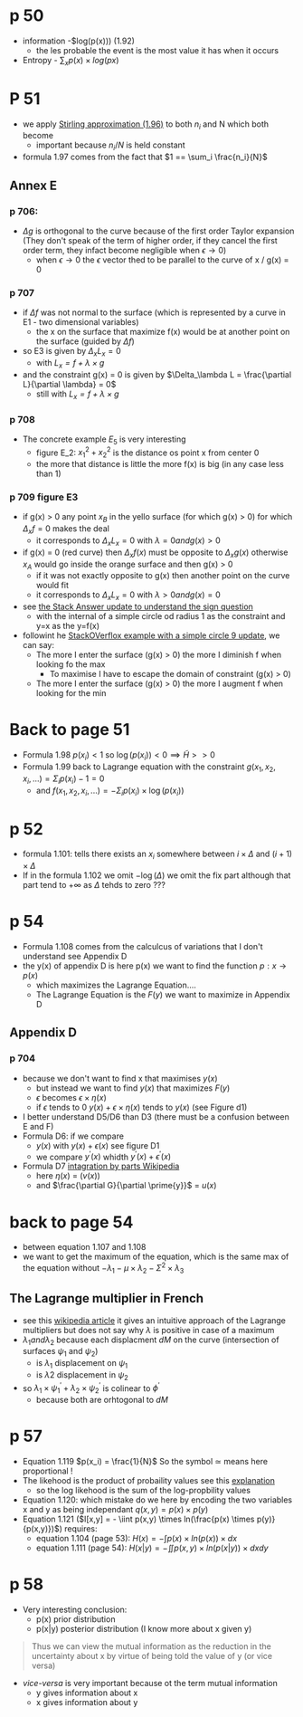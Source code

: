 # p 50
* information -$log(p(x))) (1.92)
  * the les probable the event is the most value it has when it occurs
* Entropy - $\sum_x p(x) \times log(px)$
# P 51
* we apply [Stirling approximation (1.96)](https://en.wikipedia.org/wiki/Stirling%27s_approximation) to both $n_i$ and N which both become
  * important because $n_i/N$ is held constant
* formula 1.97 comes from the fact that $1 == \sum_i \frac{n_i}{N}$
## Annex E 
### p 706: 
* $\Delta g$ is orthogonal to the curve because of the first order Taylor expansion (They don't speak of the term of higher order, if they cancel the first order term, they infact become negligible when $\epsilon \rightarrow 0$)
  * when $\epsilon \rightarrow 0$ the $\epsilon$ vector thed to be parallel to the curve of x / g(x) = 0
### p 707 
* if $\Delta f$ was not normal to the surface (which is represented by a curve in E1 - two dimensional variables)
  * the x on the surface that maximize f(x) would be at another point on the surface (guided by $\Delta f$)
* so E3 is given by $\Delta_x L_x = 0$
  * with *$L_x = f + \lambda \times g$* 
* and the constraint g(x) = 0 is given by $\Delta_\lambda L = \frac{\partial L}{\partial \lambda} = 0$
   * still with *$L_x = f + \lambda \times g$* 
### p 708
* The concrete example $E_5$ is very interesting
  * figure E_2: $x_1^2 + x_2^2$ is the distance os point x from center 0
  * the more that distance is little the more f(x) is big (in any case less than 1)
### p 709 figure E3
* if g(x) > 0 any point $x_B$ in the yello surface (for which g(x) > 0) for which $\Delta_x f = 0$ makes the deal
  * it corresponds to $\Delta_x L_x = 0$ with $\lambda = 0 and g(x) > 0$
* if g(x) = 0 (red curve) then $\Delta_x f(x)$ must be opposite to $\Delta_x g(x)$ otherwise $x_A$ would go inside the orange surface and then g(x) > 0
  * if it was not exactly opposite to g(x) then another point on the curve would fit
  * it corresponds to $\Delta_x L_x = 0$ with $\lambda > 0 and g(x) = 0$
* see [the Stack Answer update to understand the sign question](https://math.stackexchange.com/questions/3891600/sign-of-lagrange-multiplier-with-inequality-constraints)
  * with the internal of a simple circle od radius 1 as the constraint and y=x as the y=f(x)
* followint he [StackOVerflox example with a simple circle 9 update](https://math.stackexchange.com/questions/3891600/sign-of-lagrange-multiplier-with-inequality-constraints), we can say:
  * The more I enter the surface (g(x) > 0) the more I diminish f when looking fo the max
    * To maximise I have to escape the domain of constraint (g(x) > 0)
  * The more I enter the surface (g(x) > 0) the more I augment f when looking for the min
# Back to page 51
* Formula 1.98 $p(x_i) < 1$ so $\log(p(x_i)) < 0 \implies \tilde{H} >> 0$
* Formula 1.99 back to Lagrange equation with the constraint $g(x_1, x_2, x_i, ...) = \Sigma_i p(x_i) -1 = 0$
  * and $f(x_1, x_2, x_i, ...) = - \Sigma_i p(x_i) \times \log(p(x_i))$
# p 52
* formula 1.101: tells there exists an $x_i$ somewhere between $i \times \Delta$ and $(i+1) \times \Delta$
* If in the formula 1.102 we omit $- \log(\Delta)$ we omit the fix part although that part tend to $+ \infty$ as $\Delta$ tehds to zero ???
# p 54
* Formula 1.108 comes from the calculcus of variations that I don't understand see Appendix D
* the y(x) of appendix D is here p(x) we want to find the function $p: x \rightarrow p(x)$ 
  * which maximizes the Lagrange Equation....
  * The Lagrange Equation is the $F(y)$ we want to maximize in Appendix D  
## Appendix D 
### p 704
* because we don't want to find x that maximises $y(x)$
  * but instead we want to find $y(x)$ that maximizes $F(y)$
  * $\epsilon$ becomes $\epsilon \times \eta(x)$
  * if $\epsilon$ tends to 0 $y(x) + \epsilon \times \eta(x)$ tends to $y(x)$ (see Figure d1)
* I better understand D5/D6 than D3 (there must be a confusion between E and F)
* Formula D6: if we compare
  * $y(x)$ with $y(x) + \epsilon(x)$  see figure D1
  * we compare $y^\prime(x)$ whidth $y^\prime(x) + \epsilon^\prime(x)$
* Formula D7 [intagration by parts Wikipedia](https://en.wikipedia.org/wiki/Integration_by_parts)
  * here $\eta(x)$ = $(v(x))$
  * and $\frac{\partial G}{\partial \prime{y}}$ = $u(x)$ 
# back to page 54 
* between equation 1.107 and 1.108 
 * we want to get the maximum of the equation, which is the same max of the equation without $- \lambda_1 - \mu \times \lambda_2 - \Sigma^2 \times \lambda_3$  
## The Lagrange multiplier in French
* see this [wikipedia article](https://fr.wikipedia.org/wiki/Multiplicateur_de_Lagrange#Une_approche_intuitive_du_th%C3%A9or%C3%A8me) it gives an intuitive approach of the Lagrange multipliers but does not say why $\lambda$ is positive in case of a maximum
* $\lambda_1 and \lambda_2$ because each displacment $dM$ on the curve (intersection of surfaces $\psi_1$ and $\psi_2$)
  * is $\lambda_1$ displacement on $\psi_1$
  * is $\lambda2$ displacement in $\psi_2$
* so $\lambda_1 \times \psi_1^\prime + \lambda_2 \times \psi_2^\prime$ is colinear to $\phi^\prime$
  * because both are orhtogonal to $dM$
# p 57
* Equation 1.119 $p(x_i) = \frac{1}{N}$ So the symbol $\simeq$ means here proportional !
* The likehood is the product of probaility values see this [explanation](https://www.statlect.com/glossary/log-likelihood)
  * so the log likehood is the sum of the log-propbility values
* Equation 1.120: which mistake do we here by encoding the two variables x and y as being independant $q(x,y) = p(x) \times p(y)$
* Equation 1.121 ($I[x,y] = - \iint p(x,y) \times ln(\frac{p(x) \times p(y)}{p(x,y)})$) requires: 
  * equation 1.104 (page 53): $H(x) = - \int p(x) \times ln(p(x)) \times dx$
  * equation 1.111 (page 54): $H(x|y) = - \iint p(x,y) \times ln(p(x|y)) \times dxdy$
# p 58
* Very interesting conclusion:
  * p(x) prior distribution
  * p(x|y) posterior distribution (I know more about x given y)
> Thus we can view the mutual information as the reduction in the uncertainty about x
> by virtue of being told the value of y (or vice versa)
* *vice-versa* is very important because ot the term mutual information
  * y gives information about x
  * x gives information about y 
